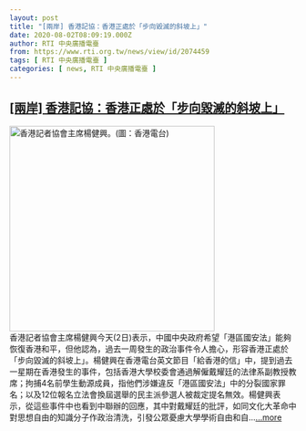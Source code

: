 ```yaml
---
layout: post
title: "[兩岸] 香港記協：香港正處於「步向毀滅的斜坡上」"
date: 2020-08-02T08:09:19.000Z
author: RTI 中央廣播電臺
from: https://www.rti.org.tw/news/view/id/2074459
tags: [ RTI 中央廣播電臺 ]
categories: [ news, RTI 中央廣播電臺 ]
---
```

<!--1596355759000-->
[[兩岸] 香港記協：香港正處於「步向毀滅的斜坡上」](https://www.rti.org.tw/news/view/id/2074459)
------

<div>
<img src="https://static.rti.org.tw/assets/thumbnails/2019/12/18/5e6ea873258750e046b8d17ce66e20ce.jpg" width="360" alt="香港記者協會主席楊健興。(圖：香港電台)" title="香港記者協會主席楊健興。(圖：香港電台)"><br>香港記者協會主席楊健興今天(2日)表示，中國中央政府希望「港區國安法」能夠恢復香港和平，但他認為，過去一周發生的政治事件令人擔心，形容香港正處於「步向毀滅的斜坡上」。楊健興在香港電台英文節目「給香港的信」中，提到過去一星期在香港發生的事件，包括香港大學校委會通過解僱戴耀廷的法律系副教授教席；拘捕4名前學生動源成員，指他們涉嫌違反「港區國安法」中的分裂國家罪名；以及12位報名立法會換屆選舉的民主派參選人被裁定提名無效。楊健興表示，從這些事件中也看到中聯辦的回應，其中對戴耀廷的批評，如同文化大革命中對思想自由的知識分子作政治清洗，引發公眾憂慮大學學術自由和自...<a target="_blank" href="https://www.rti.org.tw/news/view/id/2074459">...more</a>
</div>
